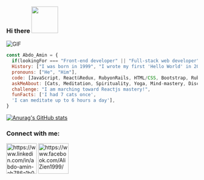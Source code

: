  ### Hi there <img src="https://i.pinimg.com/originals/8f/2e/cb/8f2ecb8ae5ce6952ddc6d7a5d20c49f2.gif" width="70" height='70'></h2>

![GIF](https://45.media.tumblr.com/953aa61572f61a52c032b8d1303c2f94/tumblr_o3irc5PTnD1tqtfrjo1_500.gif)
```javascript
const Abdo_Amin = {
  if(lookingFor === "Front-end developer" || "Full-stack web developer"),
  History: ["I was born in 1999", "I wrote my first 'Hello World' in 2017"],
  pronouns: ["He", "Him"],
  code: [JavaScript, React&Redux, RubyonRails, HTML/CSS, Bootstrap, Ruby],
  askMeAbout: [Cats, Meditation, Spirituality, Yoga, Mind-mastery, Discipline],
  challenge: "I am marching toward Reactjs mastery!",
  funFacts: ['I had 7 cats once', 
  'I can meditate up to 6 hours a day'],
}
```

[![Anurag's GitHub stats](https://github-readme-stats.vercel.app/api?username=AbdelrhmanAmin)](https://github.com/anuraghazra/github-readme-stats)
<h3 align="left">Connect with me:</h3>
<p align="left">
<a href="https://www.linkedin.com/in/abdoamin/" target="blank"><img align="center" src="https://img.icons8.com/bubbles/200/000000/twitter.png" alt="https://www.linkedin.com/in/abdo-amin-ab786a1b0/" height="80" width="80" /></a>
<a href="https://www.facebook.com/AliZien1999/" target="blank"><img align="center" src="https://img.icons8.com/clouds/200/000000/facebook-new.png" alt="https://www.facebook.com/AliZien1999/" height="80" width="80" /></a>
</p>
